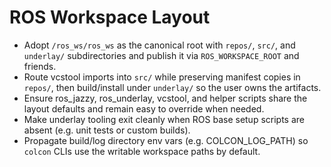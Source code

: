 # ROS Workspace Layout

- Adopt `/ros_ws/ros_ws` as the canonical root with `repos/`, `src/`, and `underlay/` subdirectories and publish it via `ROS_WORKSPACE_ROOT` and friends.
- Route vcstool imports into `src/` while preserving manifest copies in `repos/`, then build/install under `underlay/` so the user owns the artifacts.
- Ensure ros_jazzy, ros_underlay, vcstool, and helper scripts share the layout defaults and remain easy to override when needed.
- Make underlay tooling exit cleanly when ROS base setup scripts are absent (e.g. unit tests or custom builds).
- Propagate build/log directory env vars (e.g. COLCON_LOG_PATH) so `colcon` CLIs use the writable workspace paths by default.
